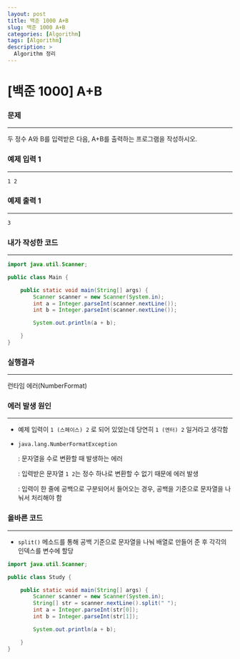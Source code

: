 ```yaml
---
layout: post
title: 백준 1000 A+B
slug: 백준 1000 A+B
categories: [Algorithm]
tags: [Algorithm]
description: >
  Algorithm 정리
---
```


# [백준 1000] A+B

### 문제
---

두 정수 A와 B를 입력받은 다음, A+B를 출력하는 프로그램을 작성하시오.
   

### 예제 입력 1
---

```markdown
1 2
```

### 예제 출력 1
---

```markdown
3
```

### 내가 작성한 코드
---

```java
import java.util.Scanner;

public class Main {

    public static void main(String[] args) {
        Scanner scanner = new Scanner(System.in);
        int a = Integer.parseInt(scanner.nextLine());
        int b = Integer.parseInt(scanner.nextLine());

        System.out.println(a + b);

    }
}
```

### 실행결과
---

런타임 에러(NumberFormat)

### 에러 발생 원인
---

- 예제 입력이 `1 (스페이스) 2` 로 되어 있었는데 당연히 `1 (엔터) 2` 일거라고 생각함

- `java.lang.NumberFormatException`

    : 문자열을 수로 변환할 때 발생하는 에러 

    : 입력받은 문자열 `1 2`는 정수 하나로 변환할 수 없기 때문에 에러 발생

    : 입력이 한 줄에 공백으로 구분되어서 들어오는 경우, 공백을 기준으로 문자열을 나눠서 처리해야 함
    
      

### 올바른 코드
---

- `split()` 메소드를 통해 공백 기준으로 문자열을 나눠 배열로 만들어 준 후 각각의 인덱스를 변수에 할당

```java
import java.util.Scanner;

public class Study {

    public static void main(String[] args) {
        Scanner scanner = new Scanner(System.in);
        String[] str = scanner.nextLine().split(" ");
        int a = Integer.parseInt(str[0]);
        int b = Integer.parseInt(str[1]);

        System.out.println(a + b);

    }
}
```